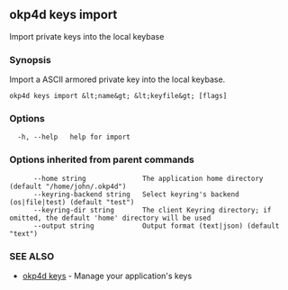 ## okp4d keys import

Import private keys into the local keybase

### Synopsis

Import a ASCII armored private key into the local keybase.

```
okp4d keys import &lt;name&gt; &lt;keyfile&gt; [flags]
```

### Options

```
  -h, --help   help for import
```

### Options inherited from parent commands

```
      --home string              The application home directory (default "/home/john/.okp4d")
      --keyring-backend string   Select keyring's backend (os|file|test) (default "test")
      --keyring-dir string       The client Keyring directory; if omitted, the default 'home' directory will be used
      --output string            Output format (text|json) (default "text")
```

### SEE ALSO

* [okp4d keys](okp4d_keys.md)	 - Manage your application's keys
